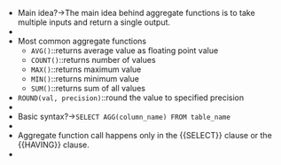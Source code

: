 - Main idea?→The main idea behind aggregate functions is to take multiple inputs and return a single output. 
- 
- Most common aggregate functions
    - `AVG()`::returns average value as floating point value
    - `COUNT()`::returns number of values
    - `MAX()`::returns maximum value
    - `MIN()`::returns minimum value
    - `SUM()`::returns sum of all values
- `ROUND(val, precision)`::round the value to specified precision
- 
- Basic syntax?→`SELECT AGG(column_name) FROM table_name` 
- 
- Aggregate function call happens only in the {{SELECT}} clause or the {{HAVING}} clause. 
- 
